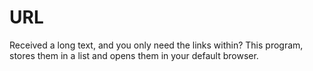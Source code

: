 # URL
Received a long text, and you only need the links within? This program, stores them in a list and opens them in your default browser. 
